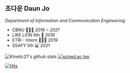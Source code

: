 

## 조다운 Daun Jo
*Department of Information and Communication Engineering*


 - CBNU 👩🏻‍🎓 *2016 ~ 2021*
 - LIKE LION 6th 🦁 *2018*
 - ETRI - Intern 👩🏻‍💻 *2019*
 - SSAFY 5th 💻 *2021*

![Kinetic27's github stats](https://github-readme-stats.vercel.app/api?username=jodawoooon&show_icons=true)
[![solved.ac tier](http://mazassumnida.wtf/api/generate_badge?boj=jodawoooon)](https://solved.ac/jodawoooon)

[![Hits](https://hits.seeyoufarm.com/api/count/incr/badge.svg?url=https%3A%2F%2Fgithub.com%2Fjodawoooon%2Fjodawoooon&count_bg=%23FFABC0&title_bg=%238A8A8A&icon=&icon_color=%23E7E7E7&title=hits&edge_flat=true)](https://hits.seeyoufarm.com)                  
